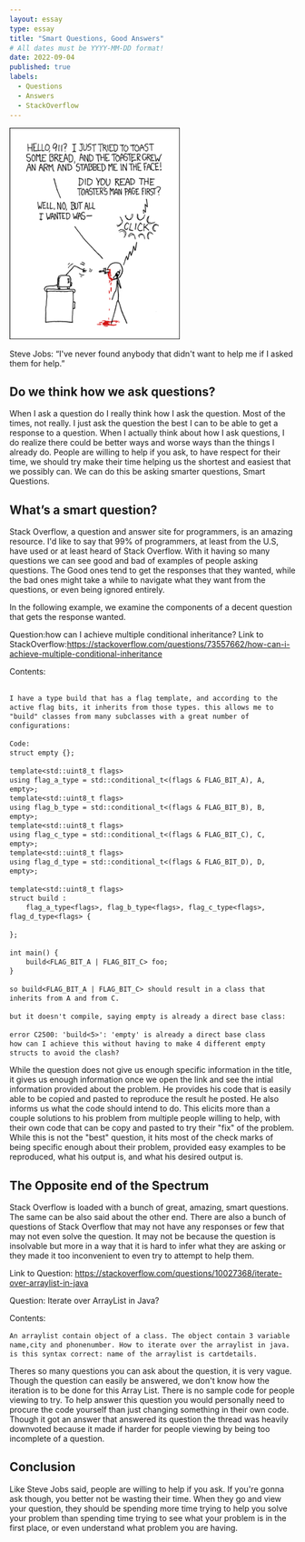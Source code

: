 ```yaml
---
layout: essay
type: essay
title: "Smart Questions, Good Answers"
# All dates must be YYYY-MM-DD format!
date: 2022-09-04
published: true
labels:
  - Questions
  - Answers
  - StackOverflow
---
```


<img width="300px" class="rounded float-start pe-4" src="../img/smart-questions/rtfm.png">

Steve Jobs:  “I've never found anybody that didn't want to help me if I asked them for help.”

## Do we think how we ask questions?

When I ask a question do I really think how I ask the question.  Most of the times, not really.  I just ask the question the best I can to be able to get a response to a question.  When I actually think about how I ask questions, I do realize there could be better ways and worse ways than the things I already do.  People are willing to help if you ask, to have respect for their time, we should try make their time helping us the shortest and easiest that we possibly can.  We can do this be asking smarter questions, Smart Questions.

## What’s a smart question?

Stack Overflow, a question and answer site for programmers, is an amazing resource.  I'd like to say that 99% of programmers, at least from the U.S, have used or at least heard of Stack Overflow.  With it having so many questions we can see good and bad of examples of people asking questions.  The Good ones tend to get the responses that they wanted, while the bad ones might take a while to navigate what they want from the questions, or even being ignored entirely.


In the following example, we examine the components of a decent question that gets the response wanted.


Question:how can I achieve multiple conditional inheritance?
Link to StackOverflow:https://stackoverflow.com/questions/73557662/how-can-i-achieve-multiple-conditional-inheritance

Contents:
```

I have a type build that has a flag template, and according to the active flag bits, it inherits from those types. this allows me to "build" classes from many subclasses with a great number of configurations:

Code:
struct empty {};

template<std::uint8_t flags> 
using flag_a_type = std::conditional_t<(flags & FLAG_BIT_A), A, empty>;
template<std::uint8_t flags> 
using flag_b_type = std::conditional_t<(flags & FLAG_BIT_B), B, empty>;
template<std::uint8_t flags> 
using flag_c_type = std::conditional_t<(flags & FLAG_BIT_C), C, empty>;
template<std::uint8_t flags> 
using flag_d_type = std::conditional_t<(flags & FLAG_BIT_D), D, empty>;

template<std::uint8_t flags>
struct build : 
    flag_a_type<flags>, flag_b_type<flags>, flag_c_type<flags>, flag_d_type<flags> {

};

int main() {
    build<FLAG_BIT_A | FLAG_BIT_C> foo;
}

so build<FLAG_BIT_A | FLAG_BIT_C> should result in a class that inherits from A and from C.

but it doesn't compile, saying empty is already a direct base class:

error C2500: 'build<5>': 'empty' is already a direct base class
how can I achieve this without having to make 4 different empty structs to avoid the clash?

```

While the question does not give us enough specific information in the title, it gives us enough information once we open the link and see the intial information provided about the problem.  He provides his code that is easily able to be copied and pasted to reproduce the result he posted.  He also informs us what the code should intend to do.  This elicits more than a couple solutions to his problem from multiple people willing to help, with their own code that can be copy and pasted to try their "fix" of the problem.  While this is not the "best" question, it hits most of the check marks of being specific enough about their problem, provided easy examples to be reproduced, what his output is, and what his desired output is.

## The Opposite end of the Spectrum

Stack Overflow is loaded with a bunch of great, amazing, smart questions.  The same can be also said about the other end.  There are also a bunch of questions of Stack Overflow that may not have any responses or few that may not even solve the question.  It may not be because the question is insolvable but more in a way that it is hard to infer what they are asking or they made it too inconvenient to even try to attempt to help them.

Link to Question: https://stackoverflow.com/questions/10027368/iterate-over-arraylist-in-java

Question: Iterate over ArrayList in Java?

Contents:
```
An arraylist contain object of a class. The object contain 3 variable name,city and phonenumber. How to iterate over the arraylist in java. is this syntax correct: name of the arraylist is cartdetails.
```

Theres so many questions you can ask about the question, it is very vague.  Though the question can easily be answered, we don't know how the iteration is to be done for this Array List.  There is no sample code for people viewing to try.  To help answer this question you would personally need to procure the code yourself than just changing something in their own code.  Though it got an answer that answered its question the thread was heavily downvoted because it made if harder for people viewing by being too incomplete of a question.

## Conclusion

Like Steve Jobs said,  people are willing to help if you ask.  If you're gonna ask though, you better not be wasting their time.  When they go and view your question, they should be spending more time trying to help you solve your problem than spending time trying to see what your problem is in the first place, or even understand what problem you are having.
